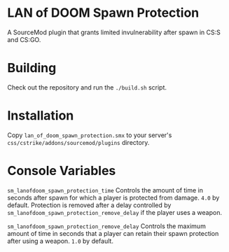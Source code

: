 # LAN of DOOM Spawn Protection
A SourceMod plugin that grants limited invulnerability after spawn in CS:S and
CS:GO.

# Building
Check out the repository and run the ``./build.sh`` script.

# Installation
Copy ``lan_of_doom_spawn_protection.smx`` to your server's
``css/cstrike/addons/sourcemod/plugins`` directory.

# Console Variables

``sm_lanofdoom_spawn_protection_time`` Controls the amount of time in seconds
after spawn for which a player is protected from damage. ``4.0`` by default.
Protection is removed after a delay controlled by 
``sm_lanofdoom_spawn_protection_remove_delay`` if the player uses a weapon.

``sm_lanofdoom_spawn_protection_remove_delay`` Controls the maximum amount of
time in seconds that a player can retain their spawn protection after using a
weapon. ``1.0`` by  default.